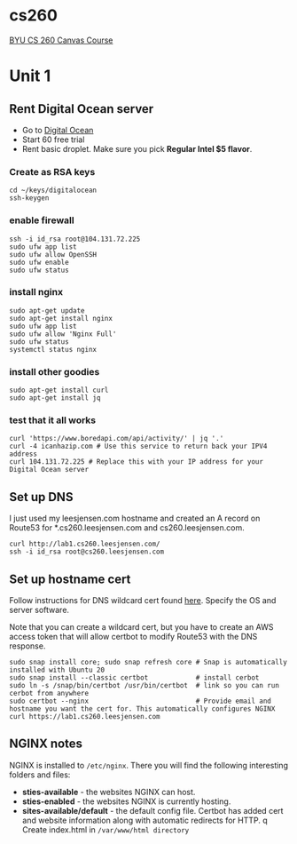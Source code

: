 # cs260
[BYU CS 260 Canvas Course](https://byu.instructure.com/courses/13246)

# Unit 1

## Rent Digital Ocean server
* Go to [Digital Ocean](https://www.digitalocean.com/)
* Start 60 free trial
* Rent basic droplet. Make sure you pick **Regular Intel $5 flavor**.

### Create as RSA keys
```
cd ~/keys/digitalocean
ssh-keygen
```

### enable firewall
```
ssh -i id_rsa root@104.131.72.225
sudo ufw app list
sudo ufw allow OpenSSH
sudo ufw enable
sudo ufw status
```

### install nginx
```
sudo apt-get update
sudo apt-get install nginx
sudo ufw app list
sudo ufw allow 'Nginx Full'
sudo ufw status
systemctl status nginx
```

### install other goodies
```
sudo apt-get install curl
sudo apt-get install jq
```

### test that it all works
```
curl 'https://www.boredapi.com/api/activity/' | jq '.'
curl -4 icanhazip.com # Use this service to return back your IPV4 address
curl 104.131.72.225 # Replace this with your IP address for your Digital Ocean server
```

## Set up DNS
I just used my leesjensen.com hostname and created an A record on Route53 for *.cs260.leesjensen.com and cs260.leesjensen.com.

```
curl http://lab1.cs260.leesjensen.com/
ssh -i id_rsa root@cs260.leesjensen.com
```

## Set up hostname cert
Follow instructions for DNS wildcard cert found [here](https://certbot.eff.org/).
Specify the OS and server software. 

Note that you can create a wildcard cert, but you have to create an AWS access token that will allow certbot to modify Route53 with the DNS response.

```
sudo snap install core; sudo snap refresh core # Snap is automatically installed with Ubuntu 20
sudo snap install --classic certbot            # install cerbot
sudo ln -s /snap/bin/certbot /usr/bin/certbot  # link so you can run cerbot from anywhere
sudo certbot --nginx                           # Provide email and hostname you want the cert for. This automatically configures NGINX
curl https://lab1.cs260.leesjensen.com
```

## NGINX notes
NGINX is installed to ```/etc/nginx```. There you will find the following interesting folders and files:

* **sties-available** - the websites NGINX can host.
* **sties-enabled** - the websites NGINX is currently hosting.
* **sites-available/default** - the default config file. Certbot has added cert and website information along with automatic redirects for HTTP.
q
Create index.html in ```/var/www/html directory```

